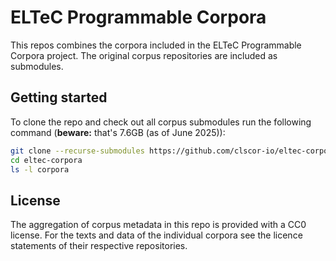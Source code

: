 # ELTeC Programmable Corpora

This repos combines the corpora included in the ELTeC Programmable Corpora
project. The original corpus repositories are included as submodules.

## Getting started

To clone the repo and check out all corpus submodules run the following command
(**beware:** that's 7.6GB (as of June 2025)):

```sh
git clone --recurse-submodules https://github.com/clscor-io/eltec-corpora.git
cd eltec-corpora
ls -l corpora
```

## License

The aggregation of corpus metadata in this repo is provided with a CC0 license.
For the texts and data of the individual corpora see the licence statements
of their respective repositories.
